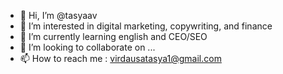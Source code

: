 - 👋 Hi, I’m @tasyaav
- 👀 I’m interested in digital marketing, copywriting, and finance
- 🌱 I’m currently learning english and CEO/SEO 
- 💞️ I’m looking to collaborate on ...
- 📫 How to reach me : virdausatasya1@gmail.com

<!---
tasyaav/tasyaav is a ✨ special ✨ repository because its `README.md` (this file) appears on your GitHub profile.
You can click the Preview link to take a look at your changes.
--->
